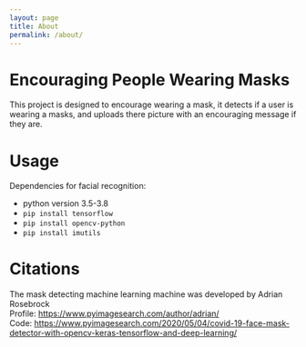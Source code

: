 ```yaml
---
layout: page
title: About
permalink: /about/
---
```


# Encouraging People Wearing Masks

This project is designed to encourage wearing a mask, it detects if a user is wearing a masks, and uploads there picture with an encouraging message if they are.

# Usage

Dependencies for facial recognition:
  - python version 3.5-3.8
  - `pip install tensorflow`
  - `pip install opencv-python`
  - `pip install imutils`

# Citations

The mask detecting machine learning machine was developed by Adrian Rosebrock \
Profile: https://www.pyimagesearch.com/author/adrian/ \
Code: https://www.pyimagesearch.com/2020/05/04/covid-19-face-mask-detector-with-opencv-keras-tensorflow-and-deep-learning/
